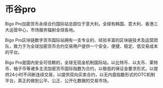 # 

# 币谷pro

Bigo Pro加密货币永续合约国际站总部位于意大利，全球有韩国、意大利、香港三大运营中心，市场服务辐射全球各地。

Bigo Pro区块链数字货币国际站拥有一支专业的、经验丰富的区块链技术及运营团队，致力于为全球加密货币合约交易用户提供一个安全、便捷、稳定、低交易成本的平台。

Bigo Pro是国内安全可信赖的，全球无现金机制国际站。以比特币、以太币、莱特币、柚子币等诸多主流加密货币国际指数为合约，以极低的保证金要求形式，以提供24小时不间断连续交易，以提供双向买卖合约，以无内盘指数形式的OTC机制平台，真正的做到公平、公正、公开化数据的交易市场。

